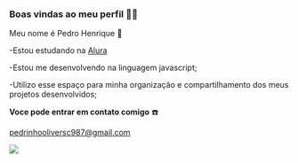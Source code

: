 ### Boas vindas ao meu perfil 🧑‍🎓

Meu nome é Pedro Henrique 🍻

-Estou estudando na [Alura](https://www.alura.com.br)

-Estou me desenvolvendo na linguagem javascript;

-Utilizo esse espaço para minha organização e compartilhamento dos meus projetos desenvolvidos;

**Voce pode entrar em contato comigo** ☎️

pedrinhooliversc987@gmail.com

![](https://media1.tenor.com/m/ac6D22uQ4S0AAAAd/naruto-shippuden-naruto-run.gif)

